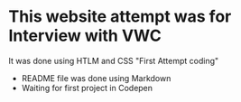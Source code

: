 # This website attempt was for Interview with VWC

It was done using HTLM and CSS "First Attempt coding"

* README file was done using Markdown
* Waiting for first project in Codepen
